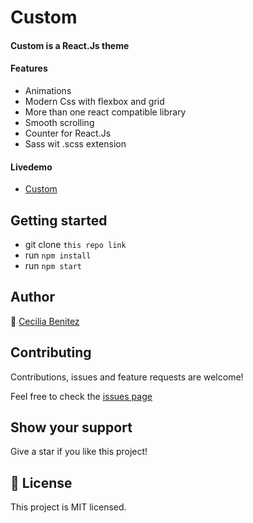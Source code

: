 # Custom 

#### Custom is a React.Js theme

#### Features
- Animations
- Modern Css with flexbox and grid
- More than one react compatible library 
- Smooth scrolling
- Counter for React.Js
- Sass wit .scss extension

#### Livedemo
- [Custom](https://ceci007.github.io/custom/)


## Getting started
- git clone `this repo link`
- run `npm install`
- run `npm start`


## Author
👤 [Cecilia Benitez](https://ceciliabenitez.com/)


## Contributing

Contributions, issues and feature requests are welcome!

Feel free to check the [issues page](https://github.com/Ceci007/custom/issues)


## Show your support

Give a star if you like this project!


## 📝 License

This project is MIT licensed.

